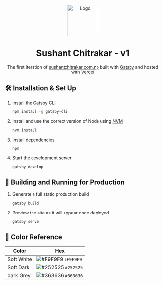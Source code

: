 <div align="center">
  <img alt="Logo" src="https://user-images.githubusercontent.com/11186378/87174448-e6507f80-c2f6-11ea-92d9-176419c4f3d8.png" width="100" />
</div>
<h1 align="center">
  Sushant Chitrakar - v1
</h1>
<p align="center">
  The first iteration of <a href="https://sushantchitrakar.com.np" target="_blank">sushantchitrakar.com.np</a> built with <a href="https://www.gatsbyjs.org/" target="_blank">Gatsby</a> and hosted with <a href="http://vercel.com/" target="_blank">Vercel</a>
</p>

## 🛠 Installation & Set Up

1. Install the Gatsby CLI

   ```sh
   npm install -g gatsby-cli
   ```

2. Install and use the correct version of Node using [NVM](https://github.com/nvm-sh/nvm)

   ```sh
   nvm install
   ```

3. Install dependencies

   ```sh
   npm
   ```

4. Start the development server

   ```sh
   gatsby develop
   ```

## 🚀 Building and Running for Production

1. Generate a full static production build

   ```sh
   gatsby build
   ```

1. Preview the site as it will appear once deployed

   ```sh
   gatsby serve
   ```

## 🎨 Color Reference

| Color          | Hex                                                                |
| -------------- | ------------------------------------------------------------------ |
| Soft White      | ![#F9F9F9](https://via.placeholder.com/10/F9F9F9?text=+) `#F9F9F9` |
| Soft Dark    | ![#252525](https://via.placeholder.com/10/252525?text=+) `#252525` |
| dark Grey  | ![#363636](https://via.placeholder.com/10/363636?text=+) `#363636` |
